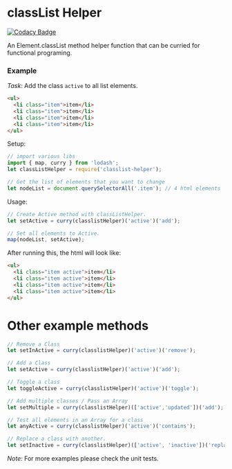 # classList Helper

[![Codacy Badge](https://api.codacy.com/project/badge/Grade/996032705cfd4bfaadbc831907320ac5)](https://app.codacy.com/app/etoxin/classlist-helper?utm_source=github.com&utm_medium=referral&utm_content=etoxin/classlist-helper&utm_campaign=Badge_Grade_Dashboard)

An Element.classList method helper function that can be curried for functional programing.

### Example 

*Task*: Add the class `active` to all list elements.

```html
<ul>
  <li class="item">item</li>
  <li class="item">item</li>
  <li class="item">item</li>
  <li class="item">item</li>
</ul>
```

Setup:
```js
// import various libs
import { map, curry } from 'lodash';
let classListHelper = require('classlist-helper');

// Get the list of elements that you want to change
let nodeList = document.querySelectorAll('.item'); // 4 html elements
```

Usage:
```js
// Create Active method with classListHelper.
let setActive = curry(classlistHelper)('active')('add');

// Set all elements to Active.
map(nodeList, setActive);
```

After running this, the html will look like: 

```html
<ul>
  <li class="item active">item</li>
  <li class="item active">item</li>
  <li class="item active">item</li>
  <li class="item active">item</li>
</ul>
```

# Other example methods

```js
// Remove a Class
let setInActive = curry(classlistHelper)('active')('remove');

// Add a Class
let setActive = curry(classlistHelper)('active')('add');

// Toggle a class 
let toggleActive = curry(classlistHelper)('active')('toggle');

// Add multiple classes / Pass an Array
let setMultiple = curry(classlistHelper)(['active','updated'])('add');

// Test all elements in an Array for a class
let anyActive = curry(classlistHelper)('active')('contains');

// Replace a class with another.
let setInactive = curry(classlistHelper)(['active', 'inactive'])('replace');
```

*Note:* For more examples please check the unit tests.
